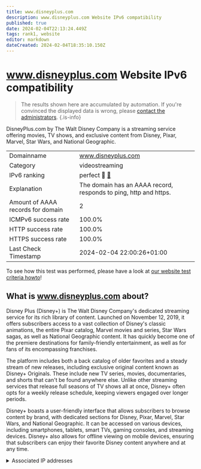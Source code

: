 ```yaml
---
title: www.disneyplus.com
description: www.disneyplus.com Website IPv6 compatibility
published: true
date: 2024-02-04T22:13:24.449Z
tags: rank1, website
editor: markdown
dateCreated: 2024-02-04T18:35:10.150Z
---
```


# www.disneyplus.com Website IPv6 compatibility

> The results shown here are accumulated by automation. If you're convinced the displayed data is wrong, please [contact the administrators](/howto/chat). 
{.is-info}

DisneyPlus.com by The Walt Disney Company is a streaming service offering movies, TV shows, and exclusive content from Disney, Pixar, Marvel, Star Wars, and National Geographic.


|   |   |
| - | - |
| Domainname | www.disneyplus.com
| Category | videostreaming |
| IPv6 ranking | perfect :1st_place_medal: [🔗](/howto/ranking) |
| Explanation | The domain has an AAAA record, responds to ping, http and https. |
| Amount of AAAA records for domain | 2 |
| ICMPv6 success rate | 100.0%|
| HTTP success rate | 100.0% |
| HTTPS success rate | 100.0% |
| Last Check Timestamp | 2024-02-04 22:00:26+01:00 |

To see how this test was performed, please have a look at [our website test criteria howto](/howto/testcriteria/website)!


## What is www.disneyplus.com about?
Disney Plus (Disney+) is The Walt Disney Company's dedicated streaming service for its rich library of content. Launched on November 12, 2019, it offers subscribers access to a vast collection of Disney's classic animations, the entire Pixar catalog, Marvel movies and series, Star Wars sagas, as well as National Geographic content. It has quickly become one of the premiere destinations for family-friendly entertainment, as well as for fans of its encompassing franchises.

The platform includes both a back catalog of older favorites and a steady stream of new releases, including exclusive original content known as Disney+ Originals. These include new TV series, movies, documentaries, and shorts that can't be found anywhere else. Unlike other streaming services that release full seasons of TV shows all at once, Disney+ often opts for a weekly release schedule, keeping viewers engaged over longer periods.

Disney+ boasts a user-friendly interface that allows subscribers to browse content by brand, with dedicated sections for Disney, Pixar, Marvel, Star Wars, and National Geographic. It can be accessed on various devices, including smartphones, tablets, smart TVs, gaming consoles, and streaming devices. Disney+ also allows for offline viewing on mobile devices, ensuring that subscribers can enjoy their favorite Disney content anywhere and at any time.



<details>
<summary>Associated IP addresses</summary>

2a02:26f0:280:185::37a5

2a02:26f0:280:195::37a5

</details>
